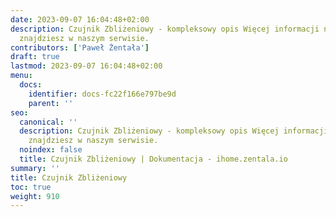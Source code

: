 ```yaml
---
date: 2023-09-07 16:04:48+02:00
description: Czujnik Zbliżeniowy - kompleksowy opis Więcej informacji na smart home
  znajdziesz w naszym serwisie.
contributors: ['Paweł Żentała']
draft: true
lastmod: 2023-09-07 16:04:48+02:00
menu:
  docs:
    identifier: docs-fc22f166e797be9d
    parent: ''
seo:
  canonical: ''
  description: Czujnik Zbliżeniowy - kompleksowy opis Więcej informacji na smart home
    znajdziesz w naszym serwisie.
  noindex: false
  title: Czujnik Zbliżeniowy | Dokumentacja - ihome.zentala.io
summary: ''
title: Czujnik Zbliżeniowy
toc: true
weight: 910
---
```


